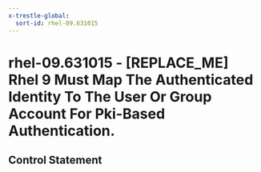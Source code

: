 ```yaml
---
x-trestle-global:
  sort-id: rhel-09.631015
---
```


# rhel-09.631015 - \[REPLACE_ME\] Rhel 9 Must Map The Authenticated Identity To The User Or Group Account For Pki-Based Authentication.

## Control Statement
